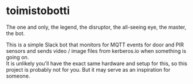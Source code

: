 # toimistobotti
The one and only, the legend, the disruptor, the all-seeing eye, the master, the bot.

This is a simple Slack bot that monitors for MQTT events for door and PIR sensors and sends video / image files from kerberos.io when something is going on.  
It is unlikely you'll have the exact same hardware and setup for this, so this project is probably not for you. But it may serve as an inspiration for someone.
